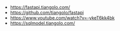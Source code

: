 * https://fastapi.tiangolo.com/
* https://github.com/tiangolo/fastapi
* https://www.youtube.com/watch?v=-ykeT6kk4bk
* https://sqlmodel.tiangolo.com/
